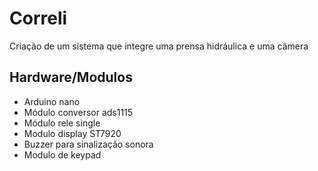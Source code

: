 # Correli
Criação de um sistema que integre uma prensa hidráulica e uma câmera 

## Hardware/Modulos

* Arduino nano
* Módulo conversor ads1115
* Módulo rele single
* Modulo display ST7920
* Buzzer para sinalização sonora
* Modulo de keypad


